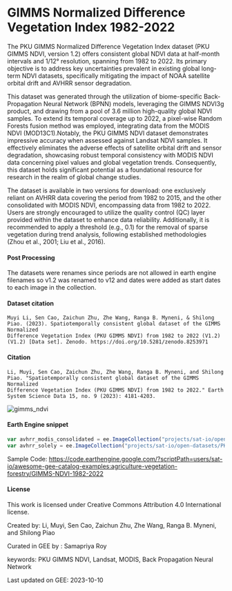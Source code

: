 # GIMMS Normalized Difference Vegetation Index 1982-2022

The PKU GIMMS Normalized Difference Vegetation Index dataset (PKU GIMMS NDVI, version 1.2) offers consistent global NDVI data at half-month intervals and 1/12° resolution, spanning from 1982 to 2022. Its primary objective is to address key uncertainties prevalent in existing global long-term NDVI datasets, specifically mitigating the impact of NOAA satellite orbital drift and AVHRR sensor degradation.

This dataset was generated through the utilization of biome-specific Back-Propagation Neural Network (BPNN) models, leveraging the GIMMS NDVI3g product, and drawing from a pool of 3.6 million high-quality global NDVI samples. To extend its temporal coverage up to 2022, a pixel-wise Random Forests fusion method was employed, integrating data from the MODIS NDVI (MOD13C1).Notably, the PKU GIMMS NDVI dataset demonstrates impressive accuracy when assessed against Landsat NDVI samples. It effectively eliminates the adverse effects of satellite orbital drift and sensor degradation, showcasing robust temporal consistency with MODIS NDVI data concerning pixel values and global vegetation trends. Consequently, this dataset holds significant potential as a foundational resource for research in the realm of global change studies.

The dataset is available in two versions for download: one exclusively reliant on AVHRR data covering the period from 1982 to 2015, and the other consolidated with MODIS NDVI, encompassing data from 1982 to 2022. Users are strongly encouraged to utilize the quality control (QC) layer provided within the dataset to enhance data reliability. Additionally, it is recommended to apply a threshold (e.g., 0.1) for the removal of sparse vegetation during trend analysis, following established methodologies (Zhou et al., 2001; Liu et al., 2016).

#### Post Processing
The datasets were renames since periods are not allowed in earth engine filenames so v1.2 was renamed to v12 and dates were added as start dates to each image in the collection.

#### Dataset citation

```
Muyi Li, Sen Cao, Zaichun Zhu, Zhe Wang, Ranga B. Myneni, & Shilong Piao. (2023). Spatiotemporally consistent global dataset of the GIMMS Normalized
Difference Vegetation Index (PKU GIMMS NDVI) from 1982 to 2022 (V1.2) (V1.2) [Data set]. Zenodo. https://doi.org/10.5281/zenodo.8253971
```

#### Citation

```
Li, Muyi, Sen Cao, Zaichun Zhu, Zhe Wang, Ranga B. Myneni, and Shilong Piao. "Spatiotemporally consistent global dataset of the GIMMS Normalized
Difference Vegetation Index (PKU GIMMS NDVI) from 1982 to 2022." Earth System Science Data 15, no. 9 (2023): 4181-4203.
```

![gimms_ndvi](https://github.com/samapriya/awesome-gee-community-datasets/assets/6677629/e3029df9-3068-49b5-be77-81ff635658fa)


#### Earth Engine snippet

```js
var avhrr_modis_consolidated = ee.ImageCollection("projects/sat-io/open-datasets/PKU-GIMMS-NDVI/AVHRR_MODIS_CONSOLIDATED");
var avhrr_solely = ee.ImageCollection("projects/sat-io/open-datasets/PKU-GIMMS-NDVI/AVHRR_SOLELY");
```

Sample Code: https://code.earthengine.google.com/?scriptPath=users/sat-io/awesome-gee-catalog-examples:agriculture-vegetation-forestry/GIMMS-NDVI-1982-2022

#### License
This work is licensed under Creative Commons Attribution 4.0 International license.

Created by: Li, Muyi, Sen Cao, Zaichun Zhu, Zhe Wang, Ranga B. Myneni, and Shilong Piao

Curated in GEE by : Samapriya Roy

keywords: PKU GIMMS NDVI, Landsat, MODIS, Back Propagation Neural Network

Last updated on GEE: 2023-10-10

